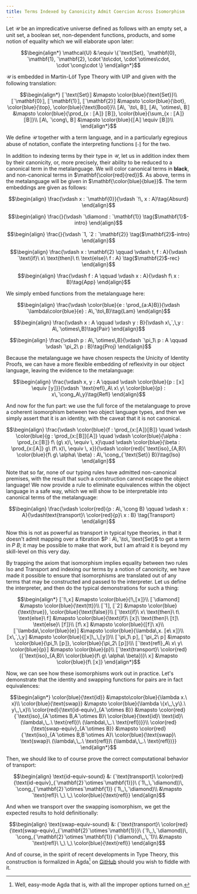 ```yaml
---
title: Terms Indexed by Canonicity Admit Coercion Across Isomorphism
---
```


Let $\mathcal{U}$ be an impredicative universe defined as follows with
an empty set, a unit set, a boolean set, non-dependent functions,
products, and some notion of equality which we will elaborate upon later:

$$\begin{align*}
\mathcal{U} &:\equiv \{`\text{Set}, `\mathbf{0}, `\mathbf{1}, `\mathbf{2},
\cdot`\to\cdot, \cdot`\otimes\cdot, \cdot`\cong\cdot \}
\end{align*}$$

$\mathcal{U}$ is embedded in Martin-Löf Type Theory with UIP and given with the following translation:

$$\begin{align*}
⟦`\text{Set}⟧ &\mapsto \color{blue}{\text{Set}}\\
⟦`\mathbf{0}⟧,  ⟦`\mathbf{1}⟧, ⟦`\mathbf{2}⟧ &\mapsto \color{blue}{\bot}, \color{blue}{\top},
\color{blue}{\text{Bool}}\\
⟦A\, `\to\, B⟧, ⟦A\, `\otimes\, B⟧ &\mapsto \color{blue}{\prod_{x : ⟦A⟧} ⟦B⟧}, \color{blue}{\sum_{x : ⟦A⟧} ⟦B⟧}\\
⟦A\, `\cong\, B⟧ &\mapsto \color{blue}{⟦A⟧ \equiv ⟦B⟧}\\
\end{align*}$$

We define $\mathcal{U}$ together with a term language, and in a
particularly egregious abuse of notation, conflate the interpreting
functions $⟦\cdot⟧$ for the two.

<!--more-->

In addition to indexing terms by their type in $\mathcal{U}$, let us in
addition index them by their canonicity, or, more precisely, their
ability to be reduced to a canonical term in the metalanguage. We will
color canonical terms in $\mathbf{black}$, and non-canonical terms in
$\mathbf{\color{red}{red}}$. As above, terms in the metalanguage will be
given in $\mathbf{\color{blue}{blue}}$. The term embeddings are given as
follows:

$$\begin{align}
\frac{\vdash x : `\mathbf{0}}{\vdash `!\, x : A}\tag{Absurd}
\end{align}$$

$$\begin{align}
\frac{}{\vdash `\diamond : `\mathbf{1}} \tag{$\mathbf{1}$-intro}
\end{align}$$

$$\begin{align}
\frac{}{\vdash `1, `2 : `\mathbf{2}} \tag{$\mathbf{2}$-intro}
\end{align}$$

$$\begin{align}
\frac{\vdash x : \mathbf{2} \qquad \vdash t, f : A}{\vdash `\text{if}\ x\ \text{then}\ t\ \text{else}\ f : A} \tag{$\mathbf{2}$-rec}
\end{align}$$

$$\begin{align}
\frac{\vdash f : A \qquad \vdash x : A}{\vdash f\ x :
B}\tag{App}
\end{align}$$

We simply embed functions from the metalanguage here:

$$\begin{align}
\frac{\vdash \color{blue}{e : \prod_{a:A}B}}{\vdash
`\lambda\color{blue}{e} : A\,`\to\,B}\tag{Lam}
\end{align}$$

$$\begin{align}
\frac{\vdash x : A \qquad \vdash y : B}{\vdash x\,`,\,y :
A\,`\otimes\,B}\tag{Pair}
\end{align}$$

$$\begin{align}
\frac{\vdash p : A\,`\otimes\,B}{\vdash `\pi_1\ p : A \qquad \vdash
`\pi_2\ p : B}\tag{Proj}
\end{align}$$


Because the metalanguage we have chosen respects the Unicity of Identity
Proofs, we can have a more flexible embedding of reflexivity in our
object language, leaving the evidence to the metalanguage:

$$\begin{align}
\frac{\vdash x, y : A \qquad \vdash \color{blue}{p : ⟦x⟧ \equiv  ⟦y⟧}}{\vdash `\text{refl}_A\ x\ y\ \color{blue}{p} : x\,`\cong_A\,y}\tag{Refl}
\end{align}$$

And now for the fun part: we use the full force of the metalanguage to
prove a coherent isomorphism between two object language types, and then
we simply assert that it is an identity, with the caveat that it is not
canonical.

$$\begin{align}
\frac{\vdash \color{blue}{f : \prod_{x:⟦A⟧}⟦B⟧} \quad \vdash
\color{blue}{g : \prod_{x:⟦B⟧}⟦A⟧} \quad \vdash \color{blue}{\alpha :
\prod_{x:⟦B⟧} f\ (g\ x)\, \equiv \, x}\quad \vdash \color{blue}{\beta :
\prod_{x:⟦A⟧} g\ (f\ x)\, \equiv \, x}}{\vdash \color{red}{`\text{iso}_{A,B}\ \color{blue}{f\ g\ \alpha\ \beta} : A\,`\cong_{`\text{Set}} B}}\tag{Iso}
\end{align}$$

Note that so far, none of our typing rules have admitted non-canonical
premises, with the result that such a construction cannot escape the
object language! We now provide a rule to eliminate equivalences within
the object language in a safe way, which we will show to be
interpretable into canonical terms of the metalanguage:

$$\begin{align}
\frac{\vdash \color{red}{p : A\,`\cong B} \qquad \vdash x : A}{\vdash\text{transport}\ \color{red}{p}\ x : B} \tag{Transport}
\end{align}$$

Now this is not as powerful as $\text{transport}$ in typical type
theories, in that it doesn't admit mapping over a fibration $P :
A\,`\to\,`\text{Set}$ to get a term in $P\ B$; it may be possible to
make that work, but I am afraid it is beyond my skill-level on this very
day.

By trapping the axiom that isomorphism implies equality between two
rules $\text{Iso}$ and $\text{Transport}$ and indexing our terms by a
notion of canonicity, we have made it possible to ensure that
isomorphisms are translated out of any terms that may be constructed and
passed to the interpreter. Let us define the interpreter, and then do
the typical demonstrations for such a thing:

$$\begin{align*}
⟦`!\,x⟧ &\mapsto \color{blue}{!\,⟦x⟧}\\
⟦`\diamond⟧ &\mapsto \color{blue}{\text{tt}}\\
⟦`1⟧, ⟦`2⟧ &\mapsto \color{blue}{\text{true}}, \color{blue}{\text{false}}\\
⟦`\text{if}\ x\ \text{then}\ t\ \text{else}\ f⟧ &\mapsto \color{blue}{\text{if}\ ⟦x⟧\ \text{then}\ ⟦t⟧\ \text{else}\ ⟦f⟧}\\
⟦f\ x⟧ &\mapsto \color{blue}{⟦f⟧\ x}\\
⟦`\lambda\,\color{blue}{e}⟧ &\mapsto \color{blue}{\lambda\,x. ⟦e\ x⟧}\\
⟦x\,`,\,y⟧ &\mapsto \color{blue}{⟦x⟧\,,\,⟦y⟧}\\
⟦`\pi_1\ p⟧, ⟦`\pi_2\ p⟧ &\mapsto \color{blue}{\pi_1\ ⟦p⟧}, \color{blue}{\pi_2\ ⟦p⟧}\\\
⟦`\text{refl}_A\ x\ y\ \color{blue}{p}⟧ &\mapsto \color{blue}{p}\\
⟦`\text{transport}\ \color{red}{(`\text{iso}_{A,B}\ \color{blue}{f\ g\ \alpha\ \beta})}\ x⟧ &\mapsto \color{blue}{f\ ⟦x⟧}
\end{align*}$$

Now, we can see how these isomorphisms work out in practice. Let's
demonstrate that the identity and swapping functions for pairs are in
fact equivalences:

$$\begin{align*}
\color{blue}{\text{id}} &\mapsto\color{blue}{\lambda x.\
x}\\
\color{blue}{\text{swap}} &\mapsto \color{blue}{\lambda \{x\,,\,y\}.\ y\,,\,x}\\
\color{red}{\text{id-equiv}_{A`\otimes B}} &\mapsto \color{red}{`\text{iso}_{A`\otimes B,A`\otimes B}\ \color{blue}{\text{id}\ \text{id}\ (\lambda\,\_.\ \text{refl})\  (\lambda\,\_.\ \text{refl})}}\\
\color{red}{\text{swap-equiv}_{A`\otimes B}} &\mapsto \color{red}{`\text{iso}_{A`\otimes B,B`\otimes A}\ \color{blue}{\text{swap}\ \text{swap}\ (\lambda\,\_.\ \text{refl})\  (\lambda\,\_.\ \text{refl})}}
\end{align*}$$

Then, we should like to of course prove the correct computational
behavior of $\text{transport}$:

$$\begin{align}
\text{id-equiv-sound} &: (`\text{transport}\
\color{red}{\text{id-equiv}_{`\mathbf{2}`\otimes`\mathbf{1}}}\
(`1\,,\,`\diamond))\, `\cong_{`\mathbf{2}`\otimes`\mathbf{1}} (`1\,,\,`\diamond)\\
&\mapsto `\text{refl}\ \_\ \_\ \color{blue}{\text{refl}}
\end{align}$$

And when we transport over the swapping isomorphism, we get the expected
results to hold definitionally:

$$\begin{align}
\text{swap-equiv-sound} &: (`\text{transport}\
\color{red}{\text{swap-equiv}_{`\mathbf{2}`\otimes`\mathbf{1}}}\
(`1\,,\,`\diamond))\, `\cong_{`\mathbf{2}`\otimes`\mathbf{1}} (`\diamond\,,\,`1)\\
&\mapsto `\text{refl}\ \_\ \_\ \color{blue}{\text{refl}}
\end{align}$$

And of course, in the spirit of recent developments in Type Theory, this
construction is formalized in Agda[^1] on
[GitHub](https://gist.github.com/jonsterling/5898241) should you wish to
fiddle with it.

[^1]: Well, easy-mode Agda that is, with all the improper options turned
on.
